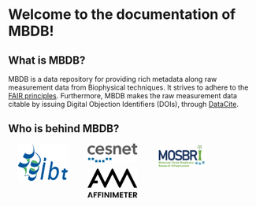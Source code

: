 # Welcome to the documentation of MBDB!

## What is MBDB?

MBDB is a data repository for providing rich metadata along raw measurement
data from Biophysical techniques. It strives to adhere to the
[FAIR principles](https://www.nature.com/articles/sdata201618). 
Furthermore, MBDB makes the raw measurement data citable by issuing Digital
Objection Identifiers (DOIs), through [DataCite](https://datacite.org/). 

## Who is behind MBDB? 

[<img align="left" hspace="20" width="20%" alt="ibt_logo" src="/static/img/ibt_logo.svg"/>](https://www.ibt.cas.cz/en/core-facilities/centre-of-molecular-structure/)
[<img align="left" hspace="20" width="20%" alt="cesnet_logo" src="/static/img/cesnet_logo.svg"/>](https://cesnet.cz/en/about-us)
[<img align="left" hspace="20" width="20%" alt="mosbri_logo" src="/static/img/mosbri_logo.png"/>](https://www.mosbri.eu/)
[<img align="left" hspace="20" width="20%" alt="affinimeter_logo" src="/static/img/affinimeter_logo.png"/>](https://www.affinimeter.com/site/)
</br></br></br></br>